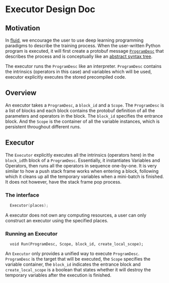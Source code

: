 # Executor Design Doc

## Motivation
In [fluid](https://github.com/PaddlePaddle/docs/blob/develop/docs/design/motivation/fluid.md), we encourage the user to use deep learning programming paradigms to describe the training process. When the user-written Python program is executed, it will first create a protobuf message
[`ProgramDesc`](https://github.com/PaddlePaddle/Paddle/blob/a91efdde6910ce92a78e3aa7157412c4c88d9ee8/paddle/framework/framework.proto#L145) that describes the process and is conceptually like an [abstract syntax tree](https://en.wikipedia.org/wiki/Abstract_syntax_tree).

The executor runs the `ProgramDesc` like an interpreter. `ProgramDesc` contains the intrinsics (operators in this case) and variables which will be used, executor explicitly executes the stored precompiled code.

## Overview

An executor takes a `ProgramDesc`, a `block_id` and a `Scope`.  The `ProgramDesc` is a list of blocks and each block contains the protobuf definition of all the parameters and operators in the block. The `block_id` specifies the entrance block. And the `Scope` is the container of all the variable instances, which is persistent throughout different runs.

## Executor

The `Executor` explicitly executes all the intrinsics (operators here) in the `block_id`th block of a `ProgramDesc`. Essentially, it instantiates Variables and Operators, then runs all the operators in sequence one-by-one.
It is very similar to how a push stack frame works when entering a block, following which it cleans up all the temporary variables when a mini-batch is finished. It does not however, have the stack frame pop process.

### The interface
```c++
  Executor(places);
```
A executor does not own any computing resources, a user can only construct an executor using the specified places.

### Running an Executor

```
  void Run(ProgramDesc, Scope, block_id, create_local_scope);
```
An `Executor` only provides a unified way to execute `ProgramDesc`. `ProgramDesc` is the target that will be executed, the `Scope` specifies the variable container, the `block_id` indicates the entrance block and `create_local_scope` is a boolean that states whether it will destroy the temporary variables after the execution is finished.
